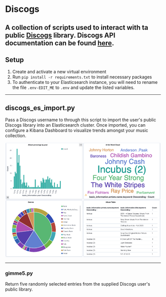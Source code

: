 # Discogs

A collection of scripts used to interact with ta public [Discogs](https://www.discogs.com/) library. Discogs API documentation can be found [here](https://www.discogs.com/developers).
---
## Setup
1. Create and activate a new virtual environment
2. Run `pip install -r requirements.txt` to install necessary packages
3. To authenticate to your Elasticsearch instance, you will need to rename the file `.env-EDIT_ME` to `.env` and update the listed variables.

---

## discogs_es_import.py
Pass a Discogs username to through this script to import the user's public Discogs library into an Elasticsearch cluster. Once imported, you can configure a Kibana Dashboard to visualize trends amongst your music collection.

![Kibana Dashboard](kibana_dashboard.png)

---

### gimme5.py
Return five randomly selected entries from the supplied Discogs user's public library.
